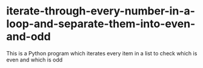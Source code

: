 # iterate-through-every-number-in-a-loop-and-separate-them-into-even-and-odd
This is a Python program which iterates every item in a list to check which is even and which is odd
